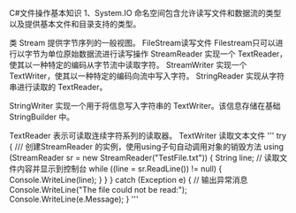 C#文件操作基本知识 1、System.IO 命名空间包含允许读写文件和数据流的类型以及提供基本文件和目录支持的类型。 

类 Stream 提供字节序列的一般视图。 FileStream读写文件 Filestream只可以进行以字节为单位原始数据流进行读写操作 StreamReader 实现一个 TextReader，使其以一种特定的编码从字节流中读取字符。 StreamWriter 实现一个 TextWriter，使其以一种特定的编码向流中写入字符。 StringReader 实现从字符串进行读取的 TextReader。 

StringWriter 实现一个用于将信息写入字符串的 TextWriter。该信息存储在基础 StringBuilder 中。

 TextReader 表示可读取连续字符系列的读取器。 TextWriter 读取文本文件 ''' try { /// 创建StreamReader 的实例，使用using子句自动调用对象的销毁方法 using (StreamReader sr = new StreamReader("TestFile.txt")) { String line; // 读取文件内容并显示到控制台 while ((line = sr.ReadLine()) != null) { Console.WriteLine(line); } } } catch (Exception e) { // 输出异常消息 Console.WriteLine("The file could not be read:"); Console.WriteLine(e.Message); } '''